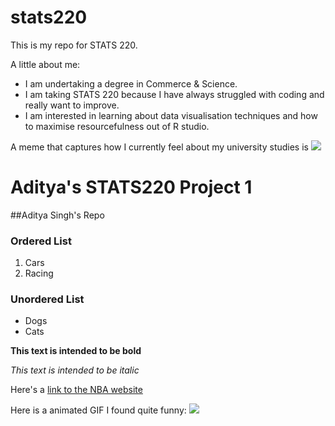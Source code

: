 # stats220

This is my repo for STATS 220. 

A little about me:

- I am undertaking a degree in Commerce & Science.
- I am taking STATS 220 because I have always struggled with coding and really want to improve.
- I am interested in learning about data visualisation techniques and how to maximise resourcefulness out of R studio.

A meme that captures how I currently feel about my university studies is ![](https://c.tenor.com/8druEACXtX8AAAAd/tenor.gif)

# Aditya's STATS220 Project 1 

##Aditya Singh's Repo 

### Ordered List 
1. Cars
2. Racing

### Unordered List 
- Dogs
- Cats

**This text is intended to be bold**

*This text is intended to be italic* 

Here's a [link to the NBA website](https://www.nba.com)   


Here is a animated GIF I found quite funny: ![](https://giphy.com/gifs/impastortv-tv-land-tvland-3o7TKHf8ziTDxzzVN6) 

